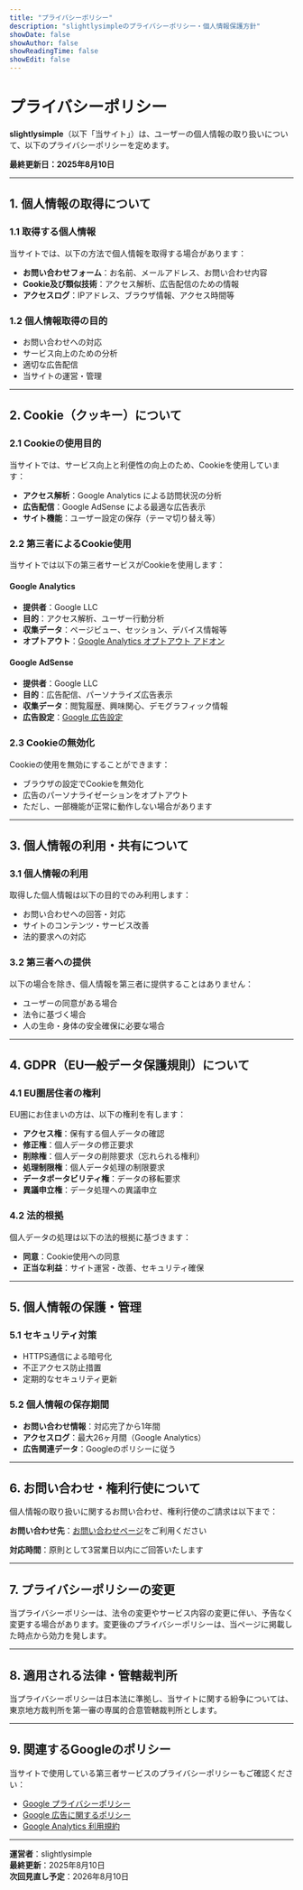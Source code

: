 ```yaml
---
title: "プライバシーポリシー"
description: "slightlysimpleのプライバシーポリシー・個人情報保護方針"
showDate: false
showAuthor: false
showReadingTime: false
showEdit: false
---
```


# プライバシーポリシー

**slightlysimple**（以下「当サイト」）は、ユーザーの個人情報の取り扱いについて、以下のプライバシーポリシーを定めます。

**最終更新日：2025年8月10日**

---

## 1. 個人情報の取得について

### 1.1 取得する個人情報
当サイトでは、以下の方法で個人情報を取得する場合があります：

- **お問い合わせフォーム**：お名前、メールアドレス、お問い合わせ内容
- **Cookie及び類似技術**：アクセス解析、広告配信のための情報
- **アクセスログ**：IPアドレス、ブラウザ情報、アクセス時間等

### 1.2 個人情報取得の目的
- お問い合わせへの対応
- サービス向上のための分析
- 適切な広告配信
- 当サイトの運営・管理

---

## 2. Cookie（クッキー）について

### 2.1 Cookieの使用目的
当サイトでは、サービス向上と利便性の向上のため、Cookieを使用しています：

- **アクセス解析**：Google Analytics による訪問状況の分析
- **広告配信**：Google AdSense による最適な広告表示
- **サイト機能**：ユーザー設定の保存（テーマ切り替え等）

### 2.2 第三者によるCookie使用
当サイトでは以下の第三者サービスがCookieを使用します：

#### Google Analytics
- **提供者**：Google LLC
- **目的**：アクセス解析、ユーザー行動分析
- **収集データ**：ページビュー、セッション、デバイス情報等
- **オプトアウト**：[Google Analytics オプトアウト アドオン](https://tools.google.com/dlpage/gaoptout)

#### Google AdSense
- **提供者**：Google LLC
- **目的**：広告配信、パーソナライズ広告表示
- **収集データ**：閲覧履歴、興味関心、デモグラフィック情報
- **広告設定**：[Google 広告設定](https://adssettings.google.com/)

### 2.3 Cookieの無効化
Cookieの使用を無効にすることができます：
- ブラウザの設定でCookieを無効化
- 広告のパーソナライゼーションをオプトアウト
- ただし、一部機能が正常に動作しない場合があります

---

## 3. 個人情報の利用・共有について

### 3.1 個人情報の利用
取得した個人情報は以下の目的でのみ利用します：
- お問い合わせへの回答・対応
- サイトのコンテンツ・サービス改善
- 法的要求への対応

### 3.2 第三者への提供
以下の場合を除き、個人情報を第三者に提供することはありません：
- ユーザーの同意がある場合
- 法令に基づく場合
- 人の生命・身体の安全確保に必要な場合

---

## 4. GDPR（EU一般データ保護規則）について

### 4.1 EU圏居住者の権利
EU圏にお住まいの方は、以下の権利を有します：

- **アクセス権**：保有する個人データの確認
- **修正権**：個人データの修正要求
- **削除権**：個人データの削除要求（忘れられる権利）
- **処理制限権**：個人データ処理の制限要求
- **データポータビリティ権**：データの移転要求
- **異議申立権**：データ処理への異議申立

### 4.2 法的根拠
個人データの処理は以下の法的根拠に基づきます：
- **同意**：Cookie使用への同意
- **正当な利益**：サイト運営・改善、セキュリティ確保

---

## 5. 個人情報の保護・管理

### 5.1 セキュリティ対策
- HTTPS通信による暗号化
- 不正アクセス防止措置
- 定期的なセキュリティ更新

### 5.2 個人情報の保存期間
- **お問い合わせ情報**：対応完了から1年間
- **アクセスログ**：最大26ヶ月間（Google Analytics）
- **広告関連データ**：Googleのポリシーに従う

---

## 6. お問い合わせ・権利行使について

個人情報の取り扱いに関するお問い合わせ、権利行使のご請求は以下まで：

**お問い合わせ先**：[お問い合わせページ](/contact/)をご利用ください

**対応時間**：原則として3営業日以内にご回答いたします

---

## 7. プライバシーポリシーの変更

当プライバシーポリシーは、法令の変更やサービス内容の変更に伴い、予告なく変更する場合があります。変更後のプライバシーポリシーは、当ページに掲載した時点から効力を発します。

---

## 8. 適用される法律・管轄裁判所

当プライバシーポリシーは日本法に準拠し、当サイトに関する紛争については、東京地方裁判所を第一審の専属的合意管轄裁判所とします。

---

## 9. 関連するGoogleのポリシー

当サイトで使用している第三者サービスのプライバシーポリシーもご確認ください：

- [Google プライバシーポリシー](https://policies.google.com/privacy)
- [Google 広告に関するポリシー](https://policies.google.com/technologies/ads)
- [Google Analytics 利用規約](https://marketingplatform.google.com/about/analytics/terms/)

---

**運営者**：slightlysimple  
**最終更新**：2025年8月10日  
**次回見直し予定**：2026年8月10日